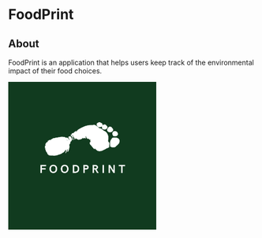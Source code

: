 # FoodPrint

## About

FoodPrint is an application that helps users keep track of the environmental impact of their food choices.


<img src="https://github.com/despinaki/FoodPrint/blob/main/Client/src/assets/foodprint.png" width="300">